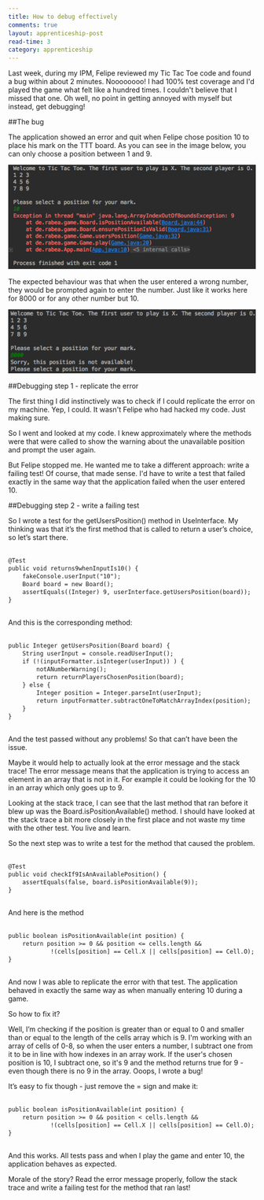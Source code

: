 ```yaml
---
title: How to debug effectively
comments: true
layout: apprenticeship-post
read-time: 3
category: apprenticeship
---
```


Last week, during my IPM, Felipe reviewed my Tic Tac Toe code and found a bug within about 2 minutes. Noooooooo! I had 100% test coverage and I'd played the game what felt like a hundred times. I couldn't believe that I missed that one. Oh well, no point in getting annoyed with myself but instead, get debugging!

<!--break-->

##The bug

The application showed an error and quit when Felipe chose position 10 to place his mark on the TTT board. As you can see in the image below, you can only choose a position between 1 and 9.

![big fat error](/../../public/images/error-ttt.png "Java explosion")

The expected behaviour was that when the user entered a wrong number, they would be prompted again to enter the number. Just like it works here for 8000 or for any other number but 10.

![expected behaviour](/../../public/images/ttt-expected.png "what should have happened")

##Debugging step 1 - replicate the error

The first thing I did instinctively was to check if I could replicate the error on my machine. Yep, I could. It wasn't Felipe who had hacked my code. Just making sure.

So I went and looked at my code. I knew approximately where the methods were that were called to show the warning about the unavailable position and prompt the user again. 

But Felipe stopped me. He wanted me to take a different approach: write a failing test! Of course, that made sense. I'd have to write a test that failed exactly in the same way that the application failed when the user entered 10.

##Debugging step 2 - write a failing test

So I wrote a test for the getUsersPosition() method in UseInterface. My thinking was that it’s the first method that is called to return a user’s choice, so let’s start there.

<pre><code class="language-java">
@Test
public void returns9whenInputIs10() {
    fakeConsole.userInput("10");
    Board board = new Board();
    assertEquals((Integer) 9, userInterface.getUsersPosition(board));
}

</code></pre>

And this is the corresponding method:

<pre><code class="language-java">
public Integer getUsersPosition(Board board) {
    String userInput = console.readUserInput();
    if (!(inputFormatter.isInteger(userInput)) ) {
        notANumberWarning();
        return returnPlayersChosenPosition(board);
    } else {
        Integer position = Integer.parseInt(userInput);
        return inputFormatter.subtractOneToMatchArrayIndex(position);
    }
}

</code></pre>

And the test passed without any problems! So that can’t have been the issue.

Maybe it would help to actually look at the error message and the stack trace! The error message means that the application is trying to access an element in an array that is not in it. For example it could be looking for the 10 in an array which only goes up to 9.

Looking at the stack trace, I can see that the last method that ran before it blew up was the Board.isPositionAvailable() method. I should have looked at the stack trace a bit more closely in the first place and not waste my time with the other test. You live and learn.

So the next step was to write a test for the method that caused the problem.

<pre><code class="language-java">
@Test
public void checkIf9IsAnAvailablePosition() {
    assertEquals(false, board.isPositionAvailable(9));
}

</code></pre>

And here is the method

<pre><code class="language-java">
public boolean isPositionAvailable(int position) {
    return position >= 0 && position <= cells.length &&
            !(cells[position] == Cell.X || cells[position] == Cell.O);
}

</code></pre>

And now I was able to replicate the error with that test. The application behaved in exactly the same way as when manually entering 10 during a game.

So how to fix it?

Well, I’m checking if the position is greater than or equal to 0 and smaller than or equal to the length of the cells array which is 9. I'm working with an array of cells of 0-8, so when the user enters a number, I subtract one from it to be in line with how indexes in an array work. If the user's chosen position is 10, I subtract one, so it's 9 and the method returns true for 9 - even though there is no 9 in the array. Ooops, I wrote a bug!

It’s easy to fix though - just remove the = sign and make it:

<pre><code class="language-java">
public boolean isPositionAvailable(int position) {
    return position >= 0 && position < cells.length &&
            !(cells[position] == Cell.X || cells[position] == Cell.O);
}

</code></pre>

And this works. All tests pass and when I play the game and enter 10, the application behaves as expected.

Morale of the story? Read the error message properly, follow the stack trace and write a failing test for the method that ran last!
